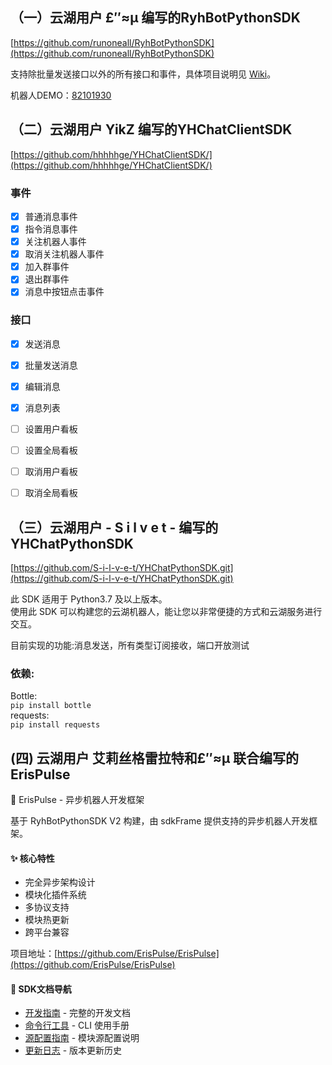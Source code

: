## （一）云湖用户 £″≈μ 编写的RyhBotPythonSDK
[https://github.com/runoneall/RyhBotPythonSDK](https://github.com/runoneall/RyhBotPythonSDK)

支持除批量发送接口以外的所有接口和事件，具体项目说明见 [Wiki](https://github.com/runoneall/RyhBotPythonSDK/wiki/%E4%B8%BB%E9%A1%B5)。

机器人DEMO：[82101930](https://yhfx.jwznb.com/share?key=tT6Up4yiiNKG&ts=1734961201 )



## （二）云湖用户 YikZ 编写的YHChatClientSDK
[https://github.com/hhhhhge/YHChatClientSDK/](https://github.com/hhhhhge/YHChatClientSDK/)

### 事件

- [x] 普通消息事件
- [x] 指令消息事件
- [x] 关注机器人事件
- [x] 取消关注机器人事件
- [x] 加入群事件
- [x] 退出群事件
- [x] 消息中按钮点击事件

### 接口

- [x] 发送消息
- [x] 批量发送消息
- [x] 编辑消息
- [x] 消息列表
- [ ] 设置用户看板
- [ ] 设置全局看板
- [ ] 取消用户看板
- [ ] 取消全局看板




## （三）云湖用户 - S i l v e t - 编写的YHChatPythonSDK

[https://github.com/S-i-l-v-e-t/YHChatPythonSDK.git](https://github.com/S-i-l-v-e-t/YHChatPythonSDK.git)


此 SDK 适用于 Python3.7 及以上版本。  
使用此 SDK 可以构建您的云湖机器人，能让您以非常便捷的方式和云湖服务进行交互。

目前实现的功能:消息发送，所有类型订阅接收，端口开放测试  

### 依赖:
Bottle:  
`pip install bottle`  
requests:  
`pip install requests`  


## (四) 云湖用户 艾莉丝格雷拉特和£″≈μ 联合编写的ErisPulse

🚀 ErisPulse - 异步机器人开发框架

基于 RyhBotPythonSDK V2 构建，由 sdkFrame 提供支持的异步机器人开发框架。

#### ✨ 核心特性
- 完全异步架构设计
- 模块化插件系统
- 多协议支持
- 模块热更新
- 跨平台兼容

项目地址：[https://github.com/ErisPulse/ErisPulse](https://github.com/ErisPulse/ErisPulse)


#### 📖 SDK文档导航
- [开发指南](https://github.com/ErisPulse/ErisPulse/tree/main/docs/DEVELOPMENT.md) - 完整的开发文档
- [命令行工具](https://github.com/ErisPulse/ErisPulse/tree/main/docs/CLI.md) - CLI 使用手册
- [源配置指南](https://github.com/ErisPulse/ErisPulse/tree/main/docs/ORIGIN.md) - 模块源配置说明
- [更新日志](https://github.com/ErisPulse/ErisPulse/tree/main/docs/CHANGELOG.md) - 版本更新历史